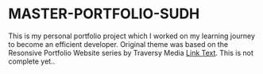 # MASTER-PORTFOLIO-SUDH

This is my personal portfolio project which I worked on my learning journey to become an efficient developer. Original theme was based on the Resonsive Portfolio Website series by Traversy Media [Link Text](https://github.com/bradtraversy/modern_portfolio).
This is not complete yet..
